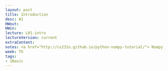 ```yaml
---
layout: post
title: Introduction
desc: W1
HWout: 
HWin:
lecture: L01-intro
lectureVersion: current
extraContent: 
notes: <a href="http://cs231n.github.io/python-numpy-tutorial/"> Numpy Tutorial </a>
week: Th
tags:
- 1Basic
---
```

